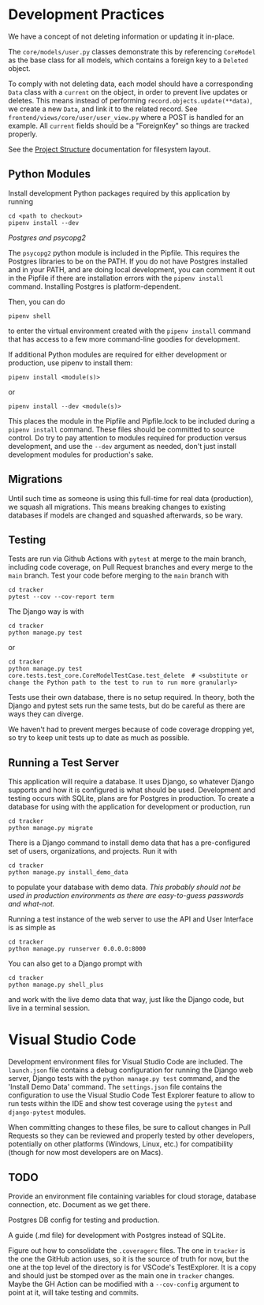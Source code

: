 # Development Practices

We have a concept of not deleting information or updating it in-place.

The `core/models/user.py` classes demonstrate this by referencing `CoreModel` as the base class for all models, which contains a foreign key to a `Deleted` object.

To comply with not deleting data, each model should have a corresponding `Data` class with a `current` on the object, in order to prevent live updates or deletes. This means instead of performing `record.objects.update(**data)`, we create a new `Data`, and link it to the related record. See `frontend/views/core/user/user_view.py` where a POST is handled for an example. All `current` fields should be a "ForeignKey" so things are tracked properly.

See the [Project Structure](project_structure.md) documentation for filesystem layout.

## Python Modules

Install development Python packages required by this application by running

```shell
cd <path to checkout>
pipenv install --dev
```

*Postgres and psycopg2*

The `psycopg2` python module is included in the Pipfile. This requires the Postgres libraries to be on the PATH. If you do not have Postgres installed and in your PATH, and are doing local development, you can comment it out in the Pipfile if there are installation errors with the `pipenv install` command. Installing Postgres is platform-dependent.

Then, you can do

```shell
pipenv shell
```

to enter the virtual environment created with the `pipenv install` command that has access to a few more command-line goodies for development.

If additional Python modules are required for either development or production, use pipenv to install them:

```shell
pipenv install <module(s)>
```

or

```shell
pipenv install --dev <module(s)>
```

This places the module in the Pipfile and Pipfile.lock to be included during a `pipenv install` command. These files should be committed to source control. Do try to pay attention to modules required for production versus development, and use the `--dev` argument as needed, don't just install development modules for production's sake.

## Migrations

Until such time as someone is using this full-time for real data (production), we squash all migrations. This means breaking changes to existing databases if models are changed and squashed afterwards, so be wary.

## Testing

Tests are run via Github Actions with `pytest` at merge to the main branch, including code coverage, on Pull Request branches and every merge to the `main` branch. Test your code before merging to the `main` branch with

```shell
cd tracker
pytest --cov --cov-report term
```

The Django way is with

```shell
cd tracker
python manage.py test
```

or

```shell
cd tracker
python manage.py test core.tests.test_core.CoreModelTestCase.test_delete  # <substitute or change the Python path to the test to run to run more granularly>
```

Tests use their own database, there is no setup required. In theory, both the Django and pytest sets run the same tests, but do be careful as there are ways they can diverge.

We haven't had to prevent merges because of code coverage dropping yet, so try to keep unit tests up to date as much as possible.

## Running a Test Server

This application will require a database. It uses Django, so whatever Django supports and how it is configured is what should be used. Development and testing occurs with SQLite, plans are for Postgres in production. To create a database for using with the application for development or production, run

```shell
cd tracker
python manage.py migrate
```

There is a Django command to install demo data that has a pre-configured set of users, organizations, and projects. Run it with

```shell
cd tracker
python manage.py install_demo_data
```

to populate your database with demo data. *This probably should not be used in production environments as there are easy-to-guess passwords and what-not.*

Running a test instance of the web server to use the API and User Interface is as simple as

```shell
cd tracker
python manage.py runserver 0.0.0.0:8000
```

You can also get to a Django prompt with

```shell
cd tracker
python manage.py shell_plus
```

and work with the live demo data that way, just like the Django code, but live in a terminal session.

# Visual Studio Code

Development environment files for Visual Studio Code are included. The `launch.json` file contains a debug configuration for running the Django web server, Django tests with the `python manage.py test` command, and the 'Install Demo Data' command. The `settings.json` file contains the configuration to use the Visual Studio Code Test Explorer feature to allow to run tests within the IDE and show test coverage using the `pytest` and `django-pytest` modules.

When committing changes to these files, be sure to callout changes in Pull Requests so they can be reviewed and properly tested by other developers, potentially on other platforms (Windows, Linux, etc.) for compatibility (though for now most developers are on Macs).

## TODO

Provide an environment file containing variables for cloud storage, database connection, etc. Document as we get there.

Postgres DB config for testing and production.

A guide (.md file) for development with Postgres instead of SQLite.

Figure out how to consolidate the `.coveragerc` files. The one in `tracker` is the one the GitHub action uses, so it is the source of truth for now, but the one at the top level of the directory is for VSCode's TestExplorer. It is a copy and should just be stomped over as the main one in `tracker` changes. Maybe the GH Action can be modified with a `--cov-config` argument to point at it, will take testing and commits.

